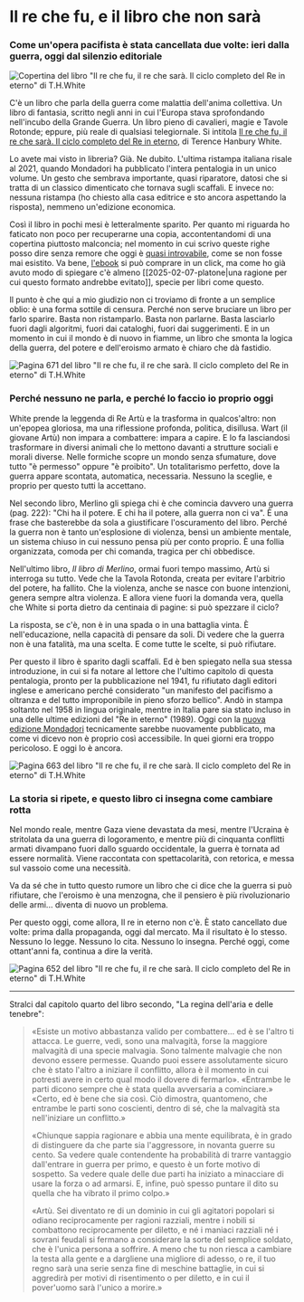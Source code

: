# Il re che fu, e il libro che non sarà

### Come un'opera pacifista è stata cancellata due volte: ieri dalla guerra, oggi dal silenzio editoriale

![Copertina del libro "Il re che fu, il re che sarà. Il ciclo completo del Re in eterno" di T.H.White](il-re-che-fu.jpg)

C'è un libro che parla della guerra come malattia dell'anima collettiva. Un libro di fantasia, scritto negli anni in cui l'Europa stava sprofondando nell'incubo della Grande Guerra. Un libro pieno di cavalieri, magie e Tavole Rotonde; eppure, più reale di qualsiasi telegiornale. Si intitola [Il re che fu, il re che sarà. Il ciclo completo del Re in eterno](https://amzn.to/4h98zVw), di Terence Hanbury White.

Lo avete mai visto in libreria? Già. Ne dubito. L'ultima ristampa italiana risale al 2021, quando Mondadori ha pubblicato l'intera pentalogia in un unico volume. Un gesto che sembrava importante, quasi riparatore, datosi che si tratta di un classico dimenticato che tornava sugli scaffali. E invece no: nessuna ristampa (ho chiesto alla casa editrice e sto ancora aspettando la risposta), nemmeno un'edizione economica.

Così il libro in pochi mesi è letteralmente sparito. Per quanto mi riguarda ho faticato non poco per recuperarne una copia, accontentandomi di una copertina piuttosto malconcia; nel momento in cui scrivo queste righe posso dire senza remore che oggi è [quasi introvabile](https://amzn.to/4h98zVw), come se non fosse mai esistito. Va bene, [l'ebook](https://amzn.to/4h98zVw) si può comprare in un click, ma come ho già avuto modo di spiegare c'è almeno [[2025-02-07-platone|una ragione per cui questo formato andrebbe evitato]], specie per libri come questo.

Il punto è che qui a mio giudizio non ci troviamo di fronte a un semplice oblio: è una forma sottile di censura. Perché non serve bruciare un libro per farlo sparire. Basta non ristamparlo. Basta non parlarne. Basta lasciarlo fuori dagli algoritmi, fuori dai cataloghi, fuori dai suggerimenti. E in un momento in cui il mondo è di nuovo in fiamme, un libro che smonta la logica della guerra, del potere e dell'eroismo armato è chiaro che dà fastidio.

![Pagina 671 del libro "Il re che fu, il re che sarà. Il ciclo completo del Re in eterno" di T.H.White](il-re-che-fu-671.jpg)

### Perché nessuno ne parla, e perché lo faccio io proprio oggi

White prende la leggenda di Re Artù e la trasforma in qualcos'altro: non un'epopea gloriosa, ma una riflessione profonda, politica, disillusa. Wart (il giovane Artù) non impara a combattere: impara a capire. E lo fa lasciandosi trasformare in diversi animali che lo mettono davanti a strutture sociali e morali diverse. Nelle formiche scopre un mondo senza sfumature, dove tutto "è permesso" oppure "è proibito". Un totalitarismo perfetto, dove la guerra appare scontata, automatica, necessaria. Nessuno la sceglie, e proprio per questo tutti la accettano.

Nel secondo libro, Merlino gli spiega chi è che comincia davvero una guerra (pag. 222): "Chi ha il potere. E chi ha il potere, alla guerra non ci va". È una frase che basterebbe da sola a giustificare l'oscuramento del libro. Perché la guerra non è tanto un'esplosione di violenza, bensì un ambiente mentale, un sistema chiuso in cui nessuno pensa più per conto proprio. È una follia organizzata, comoda per chi comanda, tragica per chi obbedisce.

Nell'ultimo libro, *Il libro di Merlino*, ormai fuori tempo massimo, Artù si interroga su tutto. Vede che la Tavola Rotonda, creata per evitare l'arbitrio del potere, ha fallito. Che la violenza, anche se nasce con buone intenzioni, genera sempre altra violenza. E allora viene fuori la domanda vera, quella che White si porta dietro da centinaia di pagine: si può spezzare il ciclo?

La risposta, se c'è, non è in una spada o in una battaglia vinta. È nell'educazione, nella capacità di pensare da soli. Di vedere che la guerra non è una fatalità, ma una scelta. E come tutte le scelte, si può rifiutare.

Per questo il libro è sparito dagli scaffali. Ed è ben spiegato nella sua stessa introduzione, in cui si fa notare al lettore che l'ultimo capitolo di questa pentalogia, pronto per la pubblicazione nel 1941, fu rifiutato dagli editori inglese e americano perché considerato "un manifesto del pacifismo a oltranza e del tutto improponibile in pieno sforzo bellico". Andò in stampa soltanto nel 1958 in lingua originale, mentre in Italia pare sia stato incluso in una delle ultime edizioni del "Re in eterno" (1989). Oggi con la [nuova edizione Mondadori](https://amzn.to/4h98zVw) tecnicamente sarebbe nuovamente pubblicato, ma come vi dicevo non è proprio così accessibile. In quei giorni era troppo pericoloso. E oggi lo è ancora.

![Pagina 663 del libro "Il re che fu, il re che sarà. Il ciclo completo del Re in eterno" di T.H.White](il-re-che-fu-663.jpg)

### La storia si ripete, e questo libro ci insegna come cambiare rotta

Nel mondo reale, mentre Gaza viene devastata da mesi, mentre l'Ucraina è stritolata da una guerra di logoramento, e mentre più di cinquanta conflitti armati divampano fuori dallo sguardo occidentale, la guerra è tornata ad essere normalità. Viene raccontata con spettacolarità, con retorica, e messa sul vassoio come una necessità.

Va da sé che in tutto questo rumore un libro che ci dice che la guerra si può rifiutare, che l'eroismo è una menzogna, che il pensiero è più rivoluzionario delle armi... diventa di nuovo un problema.

Per questo oggi, come allora, Il re in eterno non c'è. È stato cancellato due volte: prima dalla propaganda, oggi dal mercato. Ma il risultato è lo stesso. Nessuno lo legge. Nessuno lo cita. Nessuno lo insegna. Perché oggi, come ottant'anni fa, continua a dire la verità.

![Pagina 652 del libro "Il re che fu, il re che sarà. Il ciclo completo del Re in eterno" di T.H.White](il-re-che-fu-652.jpg)

---

Stralci dal capitolo quarto del libro secondo, "La regina dell'aria e delle tenebre":

> «Esiste un motivo abbastanza valido per combattere... ed è se l'altro ti attacca. Le guerre, vedi, sono una malvagità, forse la maggiore malvagità di una specie malvagia. Sono talmente malvagie che non devono essere permesse. Quando puoi essere assolutamente sicuro che è stato l'altro a iniziare il conflitto, allora è il momento in cui potresti avere in certo qual modo il dovere di fermarlo». «Entrambe le parti dicono sempre che è stata quella avversaria a cominciare.» «Certo, ed è bene che sia così. Ciò dimostra, quantomeno, che entrambe le parti sono coscienti, dentro di sé, che la malvagità sta nell'iniziare un conflitto.»
> 
> «Chiunque sappia ragionare e abbia una mente equilibrata, è in grado di distinguere da che parte sia l'aggressore, in novanta guerre su cento. Sa vedere quale contendente ha probabilità di trarre vantaggio dall'entrare in guerra per primo, e questo è un forte motivo di sospetto. Sa vedere quale delle due parti ha iniziato a minacciare di usare la forza o ad armarsi. E, infine, può spesso puntare il dito su quella che ha vibrato il primo colpo.»
> 
> «Artù. Sei diventato re di un dominio in cui gli agitatori popolari si odiano reciprocamente per ragioni razziali, mentre i nobili si combattono reciprocamente per diletto, e né i maniaci razziali né i sovrani feudali si fermano a considerare la sorte del semplice soldato, che è l'unica persona a soffrire. A meno che tu non riesca a cambiare la testa alla gente e a dargliene una migliore di adesso, o re, il tuo regno sarà una serie senza fine di meschine battaglie, in cui si aggredirà per motivi di risentimento o per diletto, e in cui il pover'uomo sarà l'unico a morire.»